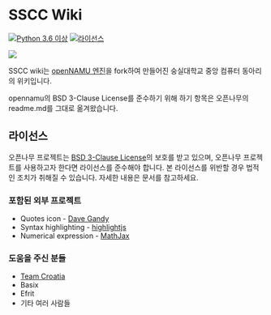
# SSCC Wiki
[![Python 3.6 이상](https://img.shields.io/badge/python->=%203.6-blue.svg)](https://python.org)
[![라이선스](https://img.shields.io/badge/license-BSD%203--Clause-lightgrey.svg)](./LICENSE)

![](https://raw.githubusercontent.com/openNAMU/openNAMU/beta/.github/logo.png)

SSCC wiki는 [openNAMU 엔진](https://github.com/openNAMU/openNAMU)을 fork하여 만들어진 숭실대학교 중앙 컴퓨터 동아리의 위키입니다.

opennamu의 BSD 3-Clause License를 준수하기 위해 하기 항목은 오픈나무의 readme.md를 그대로 옮겨왔습니다.


## 라이선스
오픈나무 프로젝트는 [BSD 3-Clause License](./LICENSE)의 보호를 받고 있으며, 오픈나무 프로젝트를 사용하고자 한다면 라이선스를 준수해야 합니다. 본 라이선스를 위반할 경우 법적인 조치가 취해질 수 있습니다. 자세한 내용은 문서를 참고하세요.

### 포함된 외부 프로젝트
 * Quotes icon - [Dave Gandy](http://www.flaticon.com/free-icon/quote-left_25672)
 * Syntax highlighting - [highlightjs](https://highlightjs.org/)
 * Numerical expression - [MathJax](https://www.mathjax.org/)

### 도움을 주신 분들
 * [Team Croatia](https://github.com/TeamCroatia)
 * Basix
 * Efrit
 * 기타 여러 사람들



